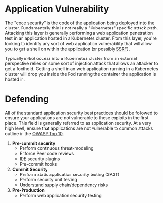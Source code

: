 # Application Vulnerability
The "code security" is the code of the application being deployed into the cluster. Fundamentally this is not really a "Kubernetes" specific attack path. Attacking this layer is generally performing a web application penetration test in an application hosted in a Kubernetes cluster. From this layer, you're looking to identify any sort of web application vulnerability that will allow you to get a shell on within the application (or possibly [SSRF](https://cheatsheetseries.owasp.org/cheatsheets/Server_Side_Request_Forgery_Prevention_Cheat_Sheet.html)).

Typically _initial access_ into a Kubernetes cluster from an external perspective relies on some sort of injection attack that allows an attacker to get a foothold. Getting a shell in an web application running in a Kubernetes cluster will drop you inside the Pod running the container the application is hosted in.



# Defending 

All of the standard application security best practices should be followed to ensure your applications are not vulnerable to these exploits in the first place. This field is generally referred to as application security. At a very high level, ensure that applications are not vulnerable to common attacks outline in the [OWASP Top 10](https://cheatsheetseries.owasp.org/IndexTopTen.html).

1. **Pre-commit security**
    - Perform continuous threat-modeling
    - Enforce Peer code reviews
    - IDE security plugins
    - Pre-commit hooks
2. **Commit Security**
    - Perform static application security testing (SAST)
    - Perform security unit testing
    - Understand supply chain/dependency risks
3. **Pre-Production**
    - Perform web application security testing